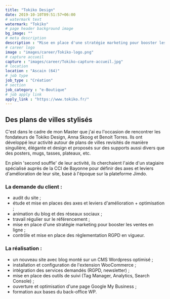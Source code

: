 ```yaml
---
title: "Tokiko Design"
date: 2019-10-10T09:51:57+06:00
# watermark text
watermark: "Tokiko"
# page header background image
bg_image: ""
# meta description
description : "Mise en place d'une stratégie marketing pour booster les ventes en ligne de l'entreprise, incluant la création d'une e-Boutique."
# career logo
image : "images/career/Tokiko-logo.png"
# capture accueil
capture : "images/career/Tokiko-capture-accueil.jpg"
# location
location : "Ascain (64)"
# job type
job_type : "Création"
# section
job_category : "e-Boutique"
# job apply link
apply_link : "https://www.tokiko.fr/"
---
```



## Des plans de villes stylisés

C'est dans le cadre de mon Master que j'ai eu l'occasion de rencontrer les fondateurs de Tokiko Design, Anna Skoog et Benoit Torres. Ils ont développé leur activité autour de plans de villes revisités de manière singulière, élégante et design et proposés sur des supports aussi divers que des posters, mugs, tasses, plateaux, etc.
  

En plein 'second souffle' de leur activité, ils cherchaient l'aide d'un stagiaire spécialisé auprès de la CCI de Bayonne pour définir des axes et leviers d'amélioration de leur site, basé à l'époque sur la plateforme Jimdo.


### La demande du client :

* audit du site ;
* étude et mise en places des axes et leviers d'amélioration + optimisation ;
* animation du blog et des réseaux sociaux ;
* travail régulier sur le référencement ;
* mise en place d'une stratégie marketing pour booster les ventes en ligne ;
* contrôle et mise en place des règlementation RGPD en vigueur.


### La réalisation :

* un nouveau site avec blog monté sur un CMS Wordpress optimisé ;
* installation et configuration de l'extension WooCommerce ;
* intégration des services demandés (RGPD, newsletter) ;
* mise en place des outils de suivi (Tag Manager, Analytics, Search Console) ;
* ouverture et optimisation d'une page Google My Business ;
* formation aux bases du back-office WP.
